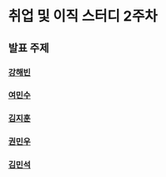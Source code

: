 # 취업 및 이직 스터디 2주차

## 발표 주제

### [강해빈](./kanghaeven/UI스터디_강해빈.pdf)

### [여민수](./yeominsu/week1_cors.pdf)

### [김지훈](./kimjihun/Latency&Bandwidth.pdf)

### [권민우](./kwonminwoo/JPA.pdf)

### [김민석](./kimminseok/week2_디자인%20패턴.pdf)
